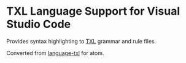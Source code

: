 # TXL Language Support for Visual Studio Code

Provides syntax highlighting to [TXL](http://www.txl.ca/) grammar and rule files.

Converted from [language-txl](https://github.com/asmaloney/language-txl) for atom.
